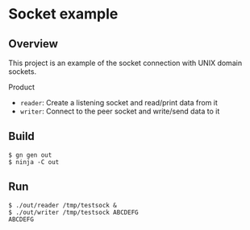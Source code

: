 # Socket example

## Overview

This project is an example of the socket connection with UNIX domain sockets.

Product

- `reader`: Create a listening socket and read/print data from it
- `writer`: Connect to the peer socket and write/send data to it

## Build

```shell-session
$ gn gen out
$ ninja -C out
```

## Run

```shell-session
$ ./out/reader /tmp/testsock &
$ ./out/writer /tmp/testsock ABCDEFG
ABCDEFG
```
